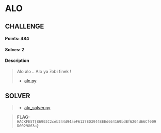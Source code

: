 # **ALO**

## **CHALLENGE**
#### Points: **484**
#### Solves: **2**
#### Description


> Alo alo .. Alo ya 7obi finek !
>* [alo.py](./alo.py)



## **SOLVER**
>* [alo_solver.py](./alo_solver.py)

> **FLAG:** `HACKFEST{B6902C2ceb244d94aeF6137ED3944BEEd664169bdBf6204d66Cf009D0029863a}`
